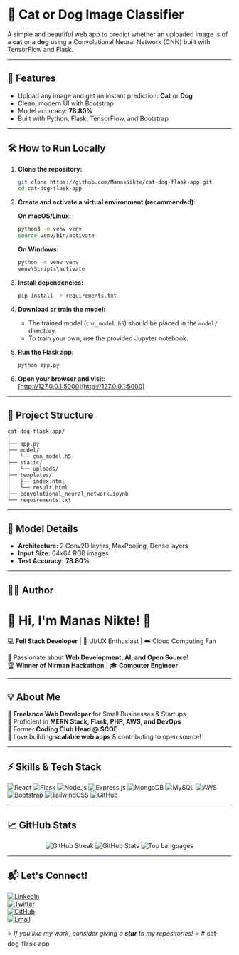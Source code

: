 # 🐾 Cat or Dog Image Classifier

A simple and beautiful web app to predict whether an uploaded image is of a **cat** or a **dog** using a Convolutional Neural Network (CNN) built with TensorFlow and Flask.

---

## 🚀 Features

- Upload any image and get an instant prediction: **Cat** or **Dog**
- Clean, modern UI with Bootstrap
- Model accuracy: **78.80%**
- Built with Python, Flask, TensorFlow, and Bootstrap

---

## 🛠️ How to Run Locally

1. **Clone the repository:**
   ```bash
   git clone https://github.com/ManasNikte/cat-dog-flask-app.git
   cd cat-dog-flask-app
   ```

2. **Create and activate a virtual environment (recommended):**

   **On macOS/Linux:**
   ```bash
   python3 -m venv venv
   source venv/bin/activate
   ```

   **On Windows:**
   ```cmd
   python -m venv venv
   venv\Scripts\activate
   ```

3. **Install dependencies:**
   ```bash
   pip install -r requirements.txt
   ```

4. **Download or train the model:**
   - The trained model (`cnn_model.h5`) should be placed in the `model/` directory.
   - To train your own, use the provided Jupyter notebook.

5. **Run the Flask app:**
   ```bash
   python app.py
   ```

6. **Open your browser and visit:**  
   [http://127.0.0.1:5000](http://127.0.0.1:5000)

---

## 📂 Project Structure

```
cat-dog-flask-app/
│
├── app.py
├── model/
│   └── cnn_model.h5
├── static/
│   └── uploads/
├── templates/
│   ├── index.html
│   └── result.html
├── convolutional_neural_network.ipynb
└── requirements.txt
```

---

## 🤖 Model Details

- **Architecture:** 2 Conv2D layers, MaxPooling, Dense layers
- **Input Size:** 64x64 RGB images
- **Test Accuracy:** **78.80%**

---

## 👨‍💻 Author

# **👋 Hi, I'm Manas Nikte!** 🚀  
💻 **Full Stack Developer** | 🎨 UI/UX Enthusiast | ☁️ Cloud Computing Fan  

🌱 Passionate about **Web Development, AI, and Open Source**!  
🏆 **Winner of Nirman Hackathon** | 🎓 **Computer Engineer**  

---

## **💡 About Me**  
🔹 **Freelance Web Developer** for Small Businesses & Startups  
🔹 Proficient in **MERN Stack, Flask, PHP, AWS, and DevOps**  
🔹 Former **Coding Club Head @ SCOE**  
🔹 Love building **scalable web apps** & contributing to open source!  

---

## **⚡ Skills & Tech Stack**  
![React](https://img.shields.io/badge/React-20232A?style=for-the-badge&logo=react&logoColor=61DAFB)
![Flask](https://img.shields.io/badge/Flask-000000?style=for-the-badge&logo=flask&logoColor=white)
![Node.js](https://img.shields.io/badge/Node.js-43853D?style=for-the-badge&logo=node.js&logoColor=white)
![Express.js](https://img.shields.io/badge/Express.js-404D59?style=for-the-badge)
![MongoDB](https://img.shields.io/badge/MongoDB-4EA94B?style=for-the-badge&logo=mongodb&logoColor=white)
![MySQL](https://img.shields.io/badge/MySQL-4479A1?style=for-the-badge&logo=mysql&logoColor=white)
![AWS](https://img.shields.io/badge/AWS-232F3E?style=for-the-badge&logo=amazon-aws&logoColor=white)
![Bootstrap](https://img.shields.io/badge/Bootstrap-563D7C?style=for-the-badge&logo=bootstrap&logoColor=white)
![TailwindCSS](https://img.shields.io/badge/TailwindCSS-38B2AC?style=for-the-badge&logo=tailwind-css&logoColor=white)
![GitHub](https://img.shields.io/badge/GitHub-100000?style=for-the-badge&logo=github&logoColor=white)

---

## **📈 GitHub Stats**  
<p align="center">
  <img src="https://github-readme-streak-stats.herokuapp.com/?user=ManasNikte&theme=radical" alt="GitHub Streak" />
  <img src="https://github-readme-stats.vercel.app/api?username=ManasNikte&show_icons=true&theme=radical" alt="GitHub Stats" />
  <img src="https://github-readme-stats.vercel.app/api/top-langs/?username=ManasNikte&layout=compact&theme=radical" alt="Top Languages" />
</p>  

---

## **📬 Let's Connect!**  
[![LinkedIn](https://img.shields.io/badge/LinkedIn-0A66C2?style=for-the-badge&logo=linkedin&logoColor=white)](https://linkedin.com/in/manasnikte)  
[![Twitter](https://img.shields.io/badge/Twitter-1DA1F2?style=for-the-badge&logo=twitter&logoColor=white)](https://twitter.com/ManasNikte)  
[![GitHub](https://img.shields.io/badge/GitHub-181717?style=for-the-badge&logo=github&logoColor=white)](https://github.com/ManasNikte)  
[![Email](https://img.shields.io/badge/Email-D14836?style=for-the-badge&logo=gmail&logoColor=white)](mailto:manas.nikte@gmail.com)  

⭐ _If you like my work, consider giving a **star** to my repositories!_ ⭐  # cat-dog-flask-app
